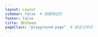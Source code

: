 ```yaml
---
layout: Layout
sidebar: false  # 隐藏侧边栏
footer: false
title: 演示Demo
pageClass: "playground-page"  # 自定义样式
---
```


<PlaygroundComponent />
